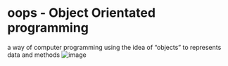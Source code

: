   # oops - Object Orientated programming
a way of computer programming using the idea of “objects” to represents data and methods
![image](https://media.geeksforgeeks.org/wp-content/uploads/20230818181616/Types-of-OOPS-2.gif)
